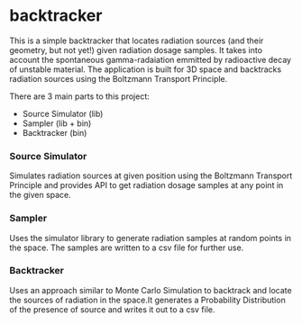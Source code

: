 # backtracker

This is a simple backtracker that locates radiation sources (and their geometry, but not yet!) given radiation dosage samples.
It takes into account the spontaneous gamma-radaiation emmitted by radioactive decay of unstable material. The application is built for 3D space and backtracks radiation sources using the Boltzmann Transport Principle.

There are 3 main parts to this project:
- Source Simulator (lib)
- Sampler (lib + bin)
- Backtracker (bin)

### Source Simulator
Simulates radiation sources at given position using the Boltzmann Transport Principle and provides API to get radiation dosage samples at any point in the given space. 

### Sampler
Uses the simulator library to generate radiation samples at random points in the space. The samples are written to a csv file for further use.

### Backtracker
Uses an approach similar to Monte Carlo Simulation to backtrack and locate the sources of radiation in the space.It generates a Probability Distribution of the presence of source and writes it out to a csv file.
